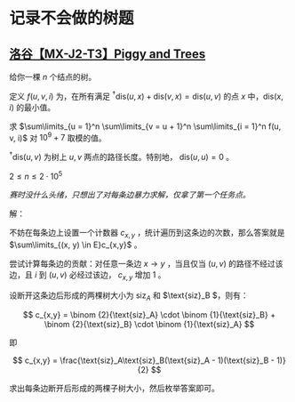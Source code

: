 # 记录不会做的树题

## [洛谷【MX-J2-T3】Piggy and Trees](https://www.luogu.com.cn/problem/P10842)

给你一棵 $n$ 个结点的树。

定义 $f(u, v, i)$ 为，在所有满足 $^\dagger\text{dis}(u, x) + \text{dis}(v, x) = \text{dis}(u, v)$ 的点 $x$ 中，$\text{dis}(x, i)$ 的最小值。

求 $\sum\limits_{u = 1}^n \sum\limits_{v = u + 1}^n \sum\limits_{i = 1}^n f(u, v, i)$ 对 $10^9 + 7$ 取模的值。

$^\dagger\text{dis}(u, v)$ 为树上 $u, v$ 两点的路径长度。特别地， $\text{dis}(u, u) = 0$ 。

 $2 \leq n \leq 2 \cdot 10 ^ 5$

_赛时没什么头绪，只想出了对每条边暴力求解，仅拿了第一个任务点。_

解：

不妨在每条边上设置一个计数器 $c_{x, y}$ ，统计遍历到这条边的次数，那么答案就是 $\sum\limits_{(x, y) \in E}c_{x,y}$ 。

尝试计算每条边的贡献：对任意一条边 $x→y$ ，当且仅当 $(u, v)$ 的路径不经过该边，且 $i$ 到 $(u, v)$ 必经过该边， $c_{x, y}$ 增加 $1$ 。

设断开这条边后形成的两棵树大小为 $\text{siz}_A$ 和 $\text{siz}_B $，则有：

$$
c_{x,y} = \binom {2}{\text{siz}_A} \cdot \binom {1}{\text{siz}_B} + \binom {2}{\text{siz}_B} \cdot \binom {1}{\text{siz}_A}
$$

即

$$
c_{x,y} = \frac{\text{siz}_A\text{siz}_B(\text{siz}_A - 1)(\text{siz}_B - 1)}{2}
$$

求出每条边断开后形成的两棵子树大小，然后枚举答案即可。
